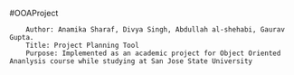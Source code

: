 #OOAProject
		
		Author: Anamika Sharaf, Divya Singh, Abdullah al-shehabi, Gaurav Gupta.
		Title: Project Planning Tool
		Purpose: Implemented as an academic project for Object Oriented Ananlysis course while studying at San Jose State University
